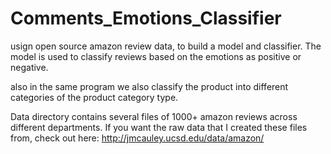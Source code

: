 # Comments_Emotions_Classifier

usign open source amazon review data, to build a model and classifier. The model is used to  classify reviews based on the emotions as positive or negative.

also in the same program we also classify the product into different categories of the product category type.

Data directory contains several files of 1000+ amazon reviews across different departments. If you want the raw data that I created these files from, check out here: http://jmcauley.ucsd.edu/data/amazon/
